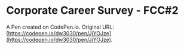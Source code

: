 # Corporate Career Survey - FCC#2

A Pen created on CodePen.io. Original URL: [https://codepen.io/dw3030/pen/JjYOJze](https://codepen.io/dw3030/pen/JjYOJze).


